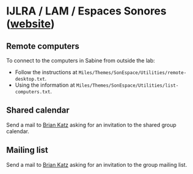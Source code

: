 # IJLRA /  LAM / Espaces Sonores ([website](http://www.lam.jussieu.fr/index.php?page=Espacesonore))


## Remote computers

To connect to the computers in Sabine from outside the lab:

- Follow the instructions at `Miles/Themes/SonEspace/Utilities/remote-desktop.txt`.
- Using the information at `Miles/Themes/SonEspace/Utilities/list-computers.txt`.


## Shared calendar

Send a mail to [Brian Katz](mailto:brian.katz@sorbonne-universite.fr) asking for an invitation to the shared group calendar.


## Mailing list

Send a mail to [Brian Katz](mailto:brian.katz@sorbonne-universite.fr) asking for an invitation to the group mailing list.
